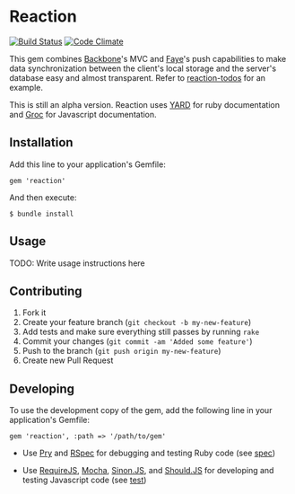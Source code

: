 # Reaction

[![Build Status](https://secure.travis-ci.org/jimjh/reaction.png)](http://travis-ci.org/jimjh/reaction)
[![Code Climate](https://codeclimate.com/badge.png)](https://codeclimate.com/github/jimjh/reaction)

This gem combines [Backbone][backbone]'s MVC and [Faye][faye]'s push
capabilities to make data synchronization between the client's local storage
and the server's database easy and almost transparent.  Refer to
[reaction-todos][todos] for an example.

This is still an alpha version. Reaction uses [YARD][yard] for ruby
documentation and [Groc][groc] for Javascript documentation.

## Installation

Add this line to your application's Gemfile:

    gem 'reaction'

And then execute:

    $ bundle install

## Usage

TODO: Write usage instructions here

## Contributing

1. Fork it
1. Create your feature branch (`git checkout -b my-new-feature`)
1. Add tests and make sure everything still passes by running `rake`
1. Commit your changes (`git commit -am 'Added some feature'`)
1. Push to the branch (`git push origin my-new-feature`)
1. Create new Pull Request

## Developing

To use the development copy of the gem, add the following line in your application's Gemfile:

    gem 'reaction', :path => '/path/to/gem'

* Use [Pry][pry] and [RSpec][rspec] for debugging and testing Ruby code (see [spec][spec])
* Use [RequireJS][require], [Mocha][mocha], [Sinon.JS][sinon], and [Should.JS][should] for developing and testing Javascript code (see [test][test])


  [todos]: https://github.com/jimjh/reaction-todos
  [backbone]: http://backbonejs.org
  [faye]: http://faye.jcoglan.com
  [yard]: http://yardoc.org/
  [groc]: http://nevir.github.com/groc/
  [mocha]: http://visionmedia.github.com/mocha/
  [require]: http://requirejs.org/
  [pry]: http://pryrepl.org/
  [rspec]: http://rspec.info/
  [sinon]: http://sinonjs.org/
  [spec]: https://github.com/jimjh/reaction/tree/master/spec
  [test]: https://github.com/jimjh/reaction/tree/master/test
  [should]: https://github.com/visionmedia/should.js
